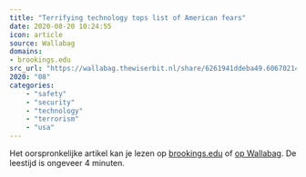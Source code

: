 ```yaml
---
title: "Terrifying technology tops list of American fears"
date: 2020-08-20 10:24:55
icon: article
source: Wallabag
domains:
- brookings.edu
src_url: "https://wallabag.thewiserbit.nl/share/6261941ddeba49.60670214"
2020: "08"
categories:
    - "safety"
    - "security"
    - "technology"
    - "terrorism"
    - "usa"
---
```

Het oorspronkelijke artikel kan je lezen op [brookings.edu](https://www.brookings.edu/blog/techtank/2015/10/30/terrifying-technology-tops-list-of-american-fears/) of [op Wallabag](https://wallabag.thewiserbit.nl/share/6261941ddeba49.60670214). De leestijd is ongeveer 4 minuten.